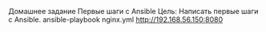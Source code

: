 Домашнее задание
Первые шаги с Ansible
Цель:
Написать первые шаги с Ansible.
ansible-playbook nginx.yml
http://192.168.56.150:8080
